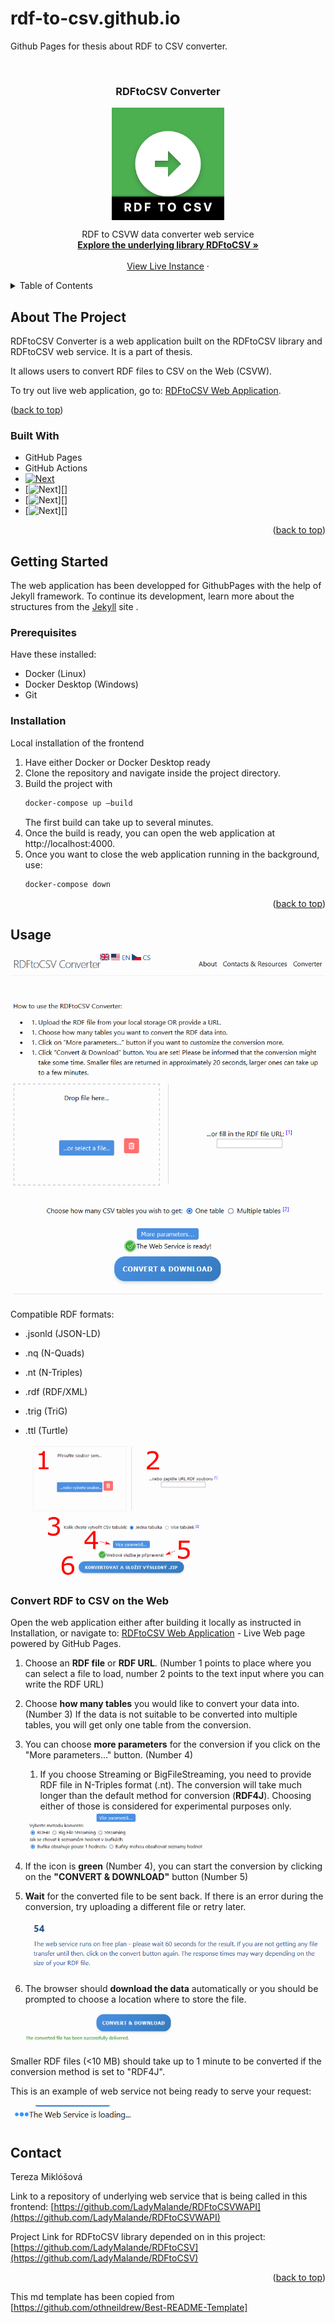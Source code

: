 # rdf-to-csv.github.io
Github Pages for thesis about RDF to CSV converter.

<!-- Improved compatibility of back to top link: See: https://github.com/othneildrew/Best-README-Template/pull/73 -->
<a id="readme-top"></a>
<!--
*** Thanks for checking out the Best-README-Template. If you have a suggestion
*** that would make this better, please fork the repo and create a pull request
*** or simply open an issue with the tag "enhancement".
*** Don't forget to give the project a star!
*** Thanks again! Now go create something AMAZING! :D
-->



<!-- PROJECT SHIELDS -->
<!--
*** I'm using markdown "reference style" links for readability.
*** Reference links are enclosed in brackets [ ] instead of parentheses ( ).
*** See the bottom of this document for the declaration of the reference variables
*** for contributors-url, forks-url, etc. This is an optional, concise syntax you may use.
*** https://www.markdownguide.org/basic-syntax/#reference-style-links
-->

<!-- This md template has been copied from https://github.com/othneildrew/Best-README-Template -->

<!-- PROJECT LOGO -->
<br />
<div align="center">


<h3 align="center">RDFtoCSV Converter</h3>
  <a href="https://ladymalande.github.io/rdf-to-csv.github.io/converter"  align="center">
    <img src="assets/img/icon_big.png" alt="Icon"  align="center">
  </a>
  <p align="center"> 
    RDF to CSVW data converter web service
    <br />
    <a href="https://github.com/LadyMalande/RDFtoCSV"><strong>Explore the underlying library RDFtoCSV »</strong></a>
    <br />
    <br />
    <a href="https://ladymalande.github.io/rdf-to-csv.github.io/converter">View Live Instance</a>
    ·
   </p>
</div>



<!-- TABLE OF CONTENTS -->
<details>
  <summary>Table of Contents</summary>
  <ol>
    <li>
      <a href="#about-the-project">About The Project</a>
      <ul>
        <li><a href="#built-with">Built With</a></li>
      </ul>
    </li>
    <li>
      <a href="#getting-started">Getting Started</a>
      <ul>
        <li><a href="#prerequisites">Prerequisites</a></li>
        <li><a href="#installation">Installation</a></li>
      </ul>
    </li>
    <li><a href="#usage">Usage</a>
    </li>
    <li><a href="#contact">Contact</a></li>
  </ol>
</details>



<!-- ABOUT THE PROJECT -->
## About The Project
<div id=“about-the-project”></div>
RDFtoCSV Converter is a web application built on the RDFtoCSV library and RDFtoCSV web service. It is a part of thesis.

It allows users to convert RDF files to CSV on the Web (CSVW). 

To try out live web application, go to: [RDFtoCSV Web Application](https://ladymalande.github.io/rdf-to-csv.github.io/converter).


<p>(<a href="#readme-top">back to top</a>)</p>



### Built With
<div id=“built-with”></div>

* GitHub Pages
* GitHub Actions
* [![Next][Jekyll]][Jekyll-url]
* [![Next][HTML]][]
* [![Next][JavaScript]][]
* [![Next][CSS]][]

<p align="right">(<a href="#readme-top">back to top</a>)</p>


<!-- GETTING STARTED -->
## Getting Started
The web application has been developped for GithubPages with the help of Jekyll framework.
To continue its development, learn more about the structures from the [Jekyll](https://jekyllrb.com/) site .

### Prerequisites

Have these installed:
* Docker (Linux)
* Docker Desktop (Windows)
* Git

### Installation
Local installation of the frontend

1. Have either Docker or Docker Desktop ready
2. Clone the repository and navigate inside the project directory.
3. Build the project with 
   ```sh
   docker-compose up –build
   ```
   The first build can take up to several minutes.
4. Once the build is ready, you can open the web application at http://localhost:4000.
5. Once you want to close the web application running in the background, use:
   ```sh
   docker-compose down
   ```
<p align="right">(<a href="#readme-top">back to top</a>)</p>

<!-- USAGE EXAMPLES -->
## Usage

  <a href="https://ladymalande.github.io/rdf-to-csv.github.io/converter">
    <img src="assets/img/rdftocsvwappENGoverview.png" alt="Overview" >
  </a>

Compatible RDF formats: 
* .jsonld (JSON-LD)
* .nq (N-Quads)
* .nt (N-Triples)
* .rdf (RDF/XML)
* .trig (TriG)
* .ttl (Turtle)

  <a href="https://ladymalande.github.io/rdf-to-csv.github.io/converter">
    <img src="assets/img/webapp-numbers.png" alt="Numbered picture" width="70%">
  </a>

### Convert RDF to CSV on the Web

Open the web application either after building it locally as instructed in Installation, or navigate to: [RDFtoCSV Web Application](https://ladymalande.github.io/rdf-to-csv.github.io/converter) - Live Web page powered by GitHub Pages.

1. Choose an **RDF file** or **RDF URL**. (Number 1 points to place where you can select a file to load, number 2 points to the text input where you can write the RDF URL)
2. Choose **how many tables** you would like to convert your data into. (Number 3) If the data is not suitable to be converted into multiple tables, you will get only one table from the conversion.
3. You can choose **more parameters** for the conversion if you click on the "More parameters..." button. (Number 4) 
   1. If you choose Streaming or BigFileStreaming, you need to provide RDF file in N-Triples format (.nt). The conversion will take much longer than the default method for conversion (**RDF4J**). Choosing either of those is considered for experimental purposes only.
   
    <a href="https://ladymalande.github.io/rdf-to-csv.github.io/converter">
    <img src="assets/img/diplomka_vice_parametru_web_aplikace.png" alt="More parameters" width="60%" >
    </a>

4. If the icon is **green** (Number 4), you can start the conversion by clicking on the **"CONVERT & DOWNLOAD"** button (Number 5)
5. **Wait** for the converted file to be sent back. If there is an error during the conversion, try uploading a different file or retry later.
   
   <a href="https://ladymalande.github.io/rdf-to-csv.github.io/converter">
    <img src="assets/img/countdown.png" alt="Countdown" >
    </a>

6. The browser should **download the data** automatically or you should be prompted to choose a location where to store the file.
   
   <a href="https://ladymalande.github.io/rdf-to-csv.github.io/converter">
    <img src="assets/img/SuccessDownload.png" alt="Successful download" width="50%">
    </a>


Smaller RDF files (<10 MB) should take up to 1 minute to be converted if the conversion method is set to "RDF4J". 

This is an example of web service not being ready to serve your request:

   <a href="https://ladymalande.github.io/rdf-to-csv.github.io/converter">
    <img src="assets/img/webServiceLoading.png" alt="Loading status" width="40%">
    </a>

<!-- CONTACT -->
## Contact

Tereza Miklóšová


Link to a repository of underlying web service that is being called in this frontend: [https://github.com/LadyMalande/RDFtoCSVWAPI](https://github.com/LadyMalande/RDFtoCSVWAPI)

Project Link for RDFtoCSV library depended on in this project: [https://github.com/LadyMalande/RDFtoCSV](https://github.com/LadyMalande/RDFtoCSV)

<p align="right">(<a href="#readme-top">back to top</a>)</p>


<!-- MARKDOWN LINKS & IMAGES -->
<!-- https://www.markdownguide.org/basic-syntax/#reference-style-links -->

[linkedin-shield]: https://img.shields.io/badge/-LinkedIn-black.svg?style=for-the-badge&logo=linkedin&colorB=555
[linkedin-url]: https://www.linkedin.com/in/tereza-miklosova/
[JavaScript]: https://img.shields.io/badge/JavaScript-F7DF1E?logo=javascript&logoColor=000
[JavaScript-url]: https://img.shields.io/badge/JavaScript-F7DF1E?logo=javascript&logoColor=000
[HTML]: https://img.shields.io/badge/HTML-%23E34F26.svg?logo=html5&logoColor=white
[HTML-url]: https://img.shields.io/badge/HTML-%23E34F26.svg?logo=html5&logoColor=white
[CSS]: https://img.shields.io/badge/CSS-1572B6?logo=css3&logoColor=fff
[CSS-url]: https://img.shields.io/badge/CSS-1572B6?logo=css3&logoColor=fff
[Jekyll]: https://img.shields.io/badge/Jekyll-C00?logo=jekyll&logoColor=fff
[Jekyll-url]: https://jekyllrb.com/

This md template has been copied from [https://github.com/othneildrew/Best-README-Template]
